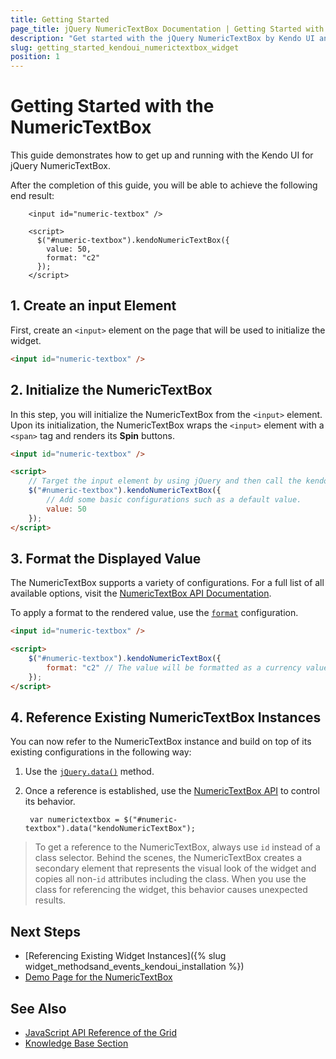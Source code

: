 ```yaml
---
title: Getting Started
page_title: jQuery NumericTextBox Documentation | Getting Started with the NumericTextBox
description: "Get started with the jQuery NumericTextBox by Kendo UI and learn how to create, initialize, and enable the widget."
slug: getting_started_kendoui_numerictextbox_widget
position: 1
---
```


# Getting Started with the NumericTextBox

This guide demonstrates how to get up and running with the Kendo UI for jQuery NumericTextBox.

After the completion of this guide, you will be able to achieve the following end result:

```dojo
    <input id="numeric-textbox" />

    <script>
      $("#numeric-textbox").kendoNumericTextBox({
        value: 50,
        format: "c2"
      });
    </script>
```

## 1. Create an input Element

First, create an `<input>` element on the page that will be used to initialize the widget.

```html
<input id="numeric-textbox" />
```

## 2. Initialize the NumericTextBox 

In this step, you will initialize the NumericTextBox from the `<input>` element. Upon its initialization, the NumericTextBox wraps the `<input>` element with a `<span>` tag and renders its **Spin** buttons.

```html
<input id="numeric-textbox" />

<script>
    // Target the input element by using jQuery and then call the kendoNumericTextBox() method.
    $("#numeric-textbox").kendoNumericTextBox({
        // Add some basic configurations such as a default value.
        value: 50
    });
</script>
```

## 3. Format the Displayed Value

The NumericTextBox supports a variety of configurations. For a full list of all available options, visit the [NumericTextBox API Documentation](/api/javascript/ui/numerictextbox).

To apply a format to the rendered value, use the [`format`](/api/javascript/ui/numerictextbox/configuration/format) configuration.

```html
<input id="numeric-textbox" />

<script>
    $("#numeric-textbox").kendoNumericTextBox({
        format: "c2" // The value will be formatted as a currency value with two decimal symbols.
    });
</script>
```

## 4. Reference Existing NumericTextBox Instances

You can now refer to the NumericTextBox instance and build on top of its existing configurations in the following way:

1. Use the [`jQuery.data()`](https://api.jquery.com/jQuery.data/) method.
1. Once a reference is established, use the [NumericTextBox API](/api/javascript/ui/numerictextbox) to control its behavior.

        var numerictextbox = $("#numeric-textbox").data("kendoNumericTextBox");

> To get a reference to the NumericTextBox, always use `id` instead of a class selector. Behind the scenes, the NumericTextBox creates a secondary element that represents the visual look of the widget and copies all non-`id` attributes including the class. When you use the class for referencing the widget, this behavior causes unexpected results.

## Next Steps 

* [Referencing Existing Widget Instances]({% slug widget_methodsand_events_kendoui_installation %}) 
* [Demo Page for the NumericTextBox](https://demos.telerik.com/kendo-ui/numerictextbox/index)

## See Also 

* [JavaScript API Reference of the Grid](/api/javascript/ui/numerictextbox)
* [Knowledge Base Section](/knowledge-base)

<script>
  window.onload = function() {
    document.getElementsByClassName("btn-run")[0].click();
  }
</script>
